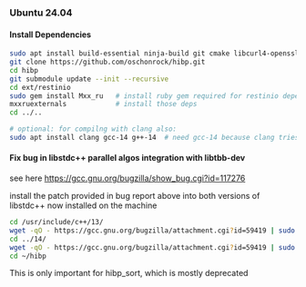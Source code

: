 ### Ubuntu 24.04

#### Install Dependencies
```bash
sudo apt install build-essential ninja-build git cmake libcurl4-openssl-dev libevent-dev ruby libtbb-dev
git clone https://github.com/oschonrock/hibp.git
cd hibp
git submodule update --init --recursive
cd ext/restinio
sudo gem install Mxx_ru   # install ruby gem required for restinio dependency installation
mxxruexternals            # install those deps
cd ../..

# optional: for compilng with clang also:
sudo apt install clang gcc-14 g++-14  # need gcc-14 because clang tries to use its stdlibc++ version

```

#### Fix bug in libstdc++ parallel algos integration with libtbb-dev
see here
https://gcc.gnu.org/bugzilla/show_bug.cgi?id=117276

install the patch provided in bug report above into both versions of libstdc++ now installed on the machine

```bash
cd /usr/include/c++/13/
wget -qO - https://gcc.gnu.org/bugzilla/attachment.cgi?id=59419 | sudo patch --backup --strip 5
cd ../14/
wget -qO - https://gcc.gnu.org/bugzilla/attachment.cgi?id=59419 | sudo patch --backup --strip 5
cd ~/hibp
```
This is only important for hibp_sort, which is mostly deprecated

